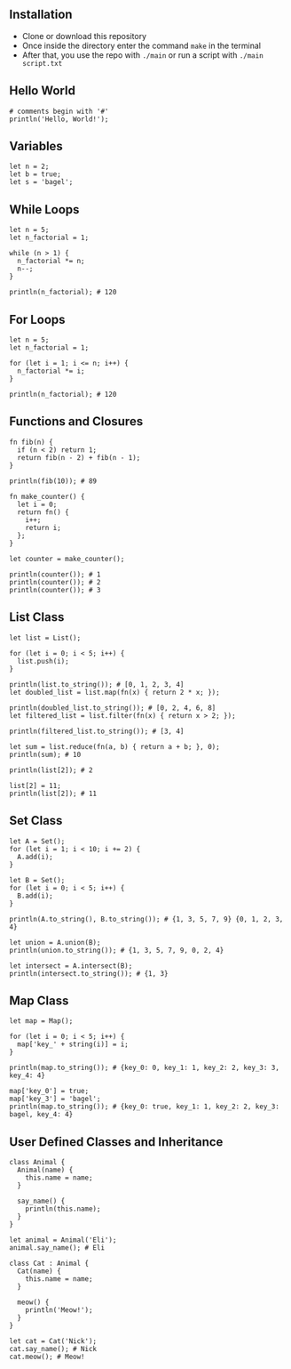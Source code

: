 ## Installation
- Clone or download this repository
- Once inside the directory enter the command `make` in the terminal
- After that, you use the repo with `./main` or run a script with `./main script.txt`


## Hello World
    # comments begin with '#'
    println('Hello, World!');

## Variables
    let n = 2;
    let b = true;
    let s = 'bagel';

## While Loops
    let n = 5;
    let n_factorial = 1;
    
    while (n > 1) {
  	  n_factorial *= n;
  	  n--;
  	}
    
    println(n_factorial); # 120

## For Loops
    let n = 5;
    let n_factorial = 1;
    
    for (let i = 1; i <= n; i++) {
      n_factorial *= i;
    }
    
    println(n_factorial); # 120

## Functions and Closures
    fn fib(n) {
      if (n < 2) return 1;
      return fib(n - 2) + fib(n - 1);  
    }
    
    println(fib(10)); # 89
    
    fn make_counter() {
      let i = 0;
      return fn() {
        i++;
        return i;
      };
    }
    
    let counter = make_counter();
    
    println(counter()); # 1
    println(counter()); # 2
    println(counter()); # 3

## List Class
    let list = List();
    
    for (let i = 0; i < 5; i++) {
      list.push(i);
    }
    
    println(list.to_string()); # [0, 1, 2, 3, 4]
    let doubled_list = list.map(fn(x) { return 2 * x; });
    
    println(doubled_list.to_string()); # [0, 2, 4, 6, 8]
    let filtered_list = list.filter(fn(x) { return x > 2; });
    
    println(filtered_list.to_string()); # [3, 4]
    
    let sum = list.reduce(fn(a, b) { return a + b; }, 0);
    println(sum); # 10
    
    println(list[2]); # 2
    
    list[2] = 11;
    println(list[2]); # 11

## Set Class
    let A = Set();
    for (let i = 1; i < 10; i += 2) {
      A.add(i);
    }
    
    let B = Set();
    for (let i = 0; i < 5; i++) {
      B.add(i);
    }
    
    println(A.to_string(), B.to_string()); # {1, 3, 5, 7, 9} {0, 1, 2, 3, 4}
    
    let union = A.union(B); 
    println(union.to_string()); # {1, 3, 5, 7, 9, 0, 2, 4}
    
    let intersect = A.intersect(B);
    println(intersect.to_string()); # {1, 3}

## Map Class
    let map = Map();
    
    for (let i = 0; i < 5; i++) {
      map['key_' + string(i)] = i;
    }
    
    println(map.to_string()); # {key_0: 0, key_1: 1, key_2: 2, key_3: 3, key_4: 4}
    
    map['key_0'] = true;
    map['key_3'] = 'bagel';
    println(map.to_string()); # {key_0: true, key_1: 1, key_2: 2, key_3: bagel, key_4: 4}

## User Defined Classes and Inheritance
    class Animal {
      Animal(name) {
        this.name = name;
      }
      
      say_name() {
        println(this.name);
      }
    }
    
    let animal = Animal('Eli');
    animal.say_name(); # Eli
    
    class Cat : Animal {
      Cat(name) {
        this.name = name;
      }
      
      meow() {
        println('Meow!');
      }
    }
    
    let cat = Cat('Nick');
    cat.say_name(); # Nick
    cat.meow(); # Meow!

